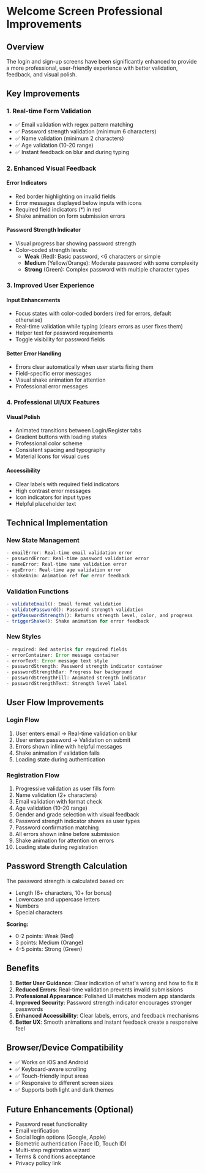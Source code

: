 # Welcome Screen Professional Improvements

## Overview
The login and sign-up screens have been significantly enhanced to provide a more professional, user-friendly experience with better validation, feedback, and visual polish.

## Key Improvements

### 1. **Real-time Form Validation**
- ✅ Email validation with regex pattern matching
- ✅ Password strength validation (minimum 6 characters)
- ✅ Name validation (minimum 2 characters)
- ✅ Age validation (10-20 range)
- ✅ Instant feedback on blur and during typing

### 2. **Enhanced Visual Feedback**

#### Error Indicators
- Red border highlighting on invalid fields
- Error messages displayed below inputs with icons
- Required field indicators (*) in red
- Shake animation on form submission errors

#### Password Strength Indicator
- Visual progress bar showing password strength
- Color-coded strength levels:
  - **Weak** (Red): Basic password, <6 characters or simple
  - **Medium** (Yellow/Orange): Moderate password with some complexity
  - **Strong** (Green): Complex password with multiple character types

### 3. **Improved User Experience**

#### Input Enhancements
- Focus states with color-coded borders (red for errors, default otherwise)
- Real-time validation while typing (clears errors as user fixes them)
- Helper text for password requirements
- Toggle visibility for password fields

#### Better Error Handling
- Errors clear automatically when user starts fixing them
- Field-specific error messages
- Visual shake animation for attention
- Professional error messages

### 4. **Professional UI/UX Features**

#### Visual Polish
- Animated transitions between Login/Register tabs
- Gradient buttons with loading states
- Professional color scheme
- Consistent spacing and typography
- Material Icons for visual cues

#### Accessibility
- Clear labels with required field indicators
- High contrast error messages
- Icon indicators for input types
- Helpful placeholder text

## Technical Implementation

### New State Management
```typescript
- emailError: Real-time email validation error
- passwordError: Real-time password validation error  
- nameError: Real-time name validation error
- ageError: Real-time age validation error
- shakeAnim: Animation ref for error feedback
```

### Validation Functions
```typescript
- validateEmail(): Email format validation
- validatePassword(): Password strength validation
- getPasswordStrength(): Returns strength level, color, and progress
- triggerShake(): Shake animation for error feedback
```

### New Styles
```typescript
- required: Red asterisk for required fields
- errorContainer: Error message container
- errorText: Error message text style
- passwordStrength: Password strength indicator container
- passwordStrengthBar: Progress bar background
- passwordStrengthFill: Animated strength indicator
- passwordStrengthText: Strength level label
```

## User Flow Improvements

### Login Flow
1. User enters email → Real-time validation on blur
2. User enters password → Validation on submit
3. Errors shown inline with helpful messages
4. Shake animation if validation fails
5. Loading state during authentication

### Registration Flow
1. Progressive validation as user fills form
2. Name validation (2+ characters)
3. Email validation with format check
4. Age validation (10-20 range)
5. Gender and grade selection with visual feedback
6. Password strength indicator shows as user types
7. Password confirmation matching
8. All errors shown inline before submission
9. Shake animation for attention on errors
10. Loading state during registration

## Password Strength Calculation

The password strength is calculated based on:
- Length (6+ characters, 10+ for bonus)
- Lowercase and uppercase letters
- Numbers
- Special characters

**Scoring:**
- 0-2 points: Weak (Red)
- 3 points: Medium (Orange)
- 4-5 points: Strong (Green)

## Benefits

1. **Better User Guidance**: Clear indication of what's wrong and how to fix it
2. **Reduced Errors**: Real-time validation prevents invalid submissions
3. **Professional Appearance**: Polished UI matches modern app standards
4. **Improved Security**: Password strength indicator encourages stronger passwords
5. **Enhanced Accessibility**: Clear labels, errors, and feedback mechanisms
6. **Better UX**: Smooth animations and instant feedback create a responsive feel

## Browser/Device Compatibility

- ✅ Works on iOS and Android
- ✅ Keyboard-aware scrolling
- ✅ Touch-friendly input areas
- ✅ Responsive to different screen sizes
- ✅ Supports both light and dark themes

## Future Enhancements (Optional)

- Password reset functionality
- Email verification
- Social login options (Google, Apple)
- Biometric authentication (Face ID, Touch ID)
- Multi-step registration wizard
- Terms & conditions acceptance
- Privacy policy link
